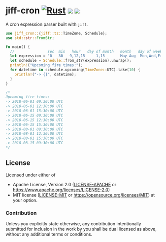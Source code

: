 # jiff-cron [![Rust](https://github.com/maxcountryman/jiff-cron/workflows/Rust/badge.svg)](https://github.com/maxcountryman/jiff-cron/actions) [![](https://img.shields.io/crates/v/jiff-cron.svg)](https://crates.io/crates/jiff-cron) [![](https://docs.rs/jiff-cron/badge.svg)](https://docs.rs/jiff-cron)

A cron expression parser built with `jiff`.

```rust
use jiff_cron::{jiff::tz::TimeZone, Schedule};
use std::str::FromStr;

fn main() {
  //               sec  min   hour   day of month   month   day of week   year
  let expression = "0   30   9,12,15     1,15       May-Aug  Mon,Wed,Fri  2018/2";
  let schedule = Schedule::from_str(expression).unwrap();
  println!("Upcoming fire times:");
  for datetime in schedule.upcoming(TimeZone::UTC).take(10) {
    println!("-> {}", datetime);
  }
}

/*
Upcoming fire times:
-> 2018-06-01 09:30:00 UTC
-> 2018-06-01 12:30:00 UTC
-> 2018-06-01 15:30:00 UTC
-> 2018-06-15 09:30:00 UTC
-> 2018-06-15 12:30:00 UTC
-> 2018-06-15 15:30:00 UTC
-> 2018-08-01 09:30:00 UTC
-> 2018-08-01 12:30:00 UTC
-> 2018-08-01 15:30:00 UTC
-> 2018-08-15 09:30:00 UTC
*/
```

## License

Licensed under either of

- Apache License, Version 2.0 ([LICENSE-APACHE](LICENSE-APACHE) or https://www.apache.org/licenses/LICENSE-2.0)
- MIT license ([LICENSE-MIT](LICENSE-MIT) or https://opensource.org/licenses/MIT)
  at your option.

### Contribution

Unless you explicitly state otherwise, any contribution intentionally submitted
for inclusion in the work by you shall be dual licensed as above, without any
additional terms or conditions.
